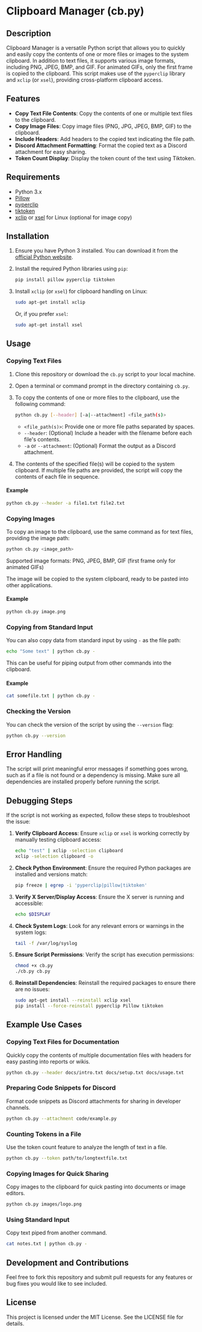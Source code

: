 # Clipboard Manager (cb.py)

## Description
Clipboard Manager is a versatile Python script that allows you to quickly and easily copy the contents of one or more files or images to the system clipboard. In addition to text files, it supports various image formats, including PNG, JPEG, BMP, and GIF. For animated GIFs, only the first frame is copied to the clipboard. This script makes use of the `pyperclip` library and `xclip` (or `xsel`), providing cross-platform clipboard access.

## Features

- **Copy Text File Contents**: Copy the contents of one or multiple text files to the clipboard.
- **Copy Image Files**: Copy image files (PNG, JPG, JPEG, BMP, GIF) to the clipboard.
- **Include Headers**: Add headers to the copied text indicating the file path.
- **Discord Attachment Formatting**: Format the copied text as a Discord attachment for easy sharing.
- **Token Count Display**: Display the token count of the text using Tiktoken.

## Requirements

- Python 3.x
- [Pillow](https://python-pillow.org/)
- [pyperclip](https://github.com/asweigart/pyperclip)
- [tiktoken](https://github.com/openai/tiktoken)
- [xclip](https://github.com/astrand/xclip) or [xsel](https://github.com/kfish/xsel) for Linux (optional for image copy)

## Installation

1. Ensure you have Python 3 installed. You can download it from the [official Python website](https://www.python.org/).

2. Install the required Python libraries using `pip`:

    ```bash
    pip install pillow pyperclip tiktoken
    ```

3. Install `xclip` (or `xsel`) for clipboard handling on Linux:

    ```bash
    sudo apt-get install xclip
    ```

    Or, if you prefer `xsel`:

    ```bash
    sudo apt-get install xsel
    ```

## Usage

### Copying Text Files
1. Clone this repository or download the `cb.py` script to your local machine.
2. Open a terminal or command prompt in the directory containing `cb.py`.
3. To copy the contents of one or more files to the clipboard, use the following command:

    ```bash
    python cb.py [--header] [-a|--attachment] <file_path(s)>
    ```

    - `<file_path(s)>`: Provide one or more file paths separated by spaces.
    - `--header`: (Optional) Include a header with the filename before each file's contents.
    - `-a` or `--attachment`: (Optional) Format the output as a Discord attachment.

4. The contents of the specified file(s) will be copied to the system clipboard. If multiple file paths are provided, the script will copy the contents of each file in sequence.

#### Example
```bash
python cb.py --header -a file1.txt file2.txt
```

### Copying Images
To copy an image to the clipboard, use the same command as for text files, providing the image path:

```bash
python cb.py <image_path>
```

Supported image formats: PNG, JPEG, BMP, GIF (first frame only for animated GIFs)

The image will be copied to the system clipboard, ready to be pasted into other applications.

#### Example
```bash
python cb.py image.png
```

### Copying from Standard Input
You can also copy data from standard input by using `-` as the file path:

```bash
echo "Some text" | python cb.py -
```

This can be useful for piping output from other commands into the clipboard.

#### Example
```bash
cat somefile.txt | python cb.py -
```

### Checking the Version
You can check the version of the script by using the `--version` flag:

```bash
python cb.py --version
```

## Error Handling
The script will print meaningful error messages if something goes wrong, such as if a file is not found or a dependency is missing. Make sure all dependencies are installed properly before running the script.

## Debugging Steps
If the script is not working as expected, follow these steps to troubleshoot the issue:

1. **Verify Clipboard Access**:
   Ensure `xclip` or `xsel` is working correctly by manually testing clipboard access:
   ```sh
   echo "test" | xclip -selection clipboard
   xclip -selection clipboard -o
   ```

2. **Check Python Environment**:
   Ensure the required Python packages are installed and versions match:
   ```sh
   pip freeze | egrep -i 'pyperclip|pillow|tiktoken'
   ```

3. **Verify X Server/Display Access**:
   Ensure the X server is running and accessible:
   ```sh
   echo $DISPLAY
   ```

4. **Check System Logs**:
   Look for any relevant errors or warnings in the system logs:
   ```sh
   tail -f /var/log/syslog
   ```

5. **Ensure Script Permissions**:
   Verify the script has execution permissions:
   ```sh
   chmod +x cb.py
   ./cb.py cb.py
   ```

6. **Reinstall Dependencies**:
   Reinstall the required packages to ensure there are no issues:
   ```sh
   sudo apt-get install --reinstall xclip xsel
   pip install --force-reinstall pyperclip Pillow tiktoken
   ```

## Example Use Cases

### Copying Text Files for Documentation
Quickly copy the contents of multiple documentation files with headers for easy pasting into reports or wikis.

```bash
python cb.py --header docs/intro.txt docs/setup.txt docs/usage.txt
```

### Preparing Code Snippets for Discord
Format code snippets as Discord attachments for sharing in developer channels.

```bash
python cb.py --attachment code/example.py
```

### Counting Tokens in a File
Use the token count feature to analyze the length of text in a file.

```bash
python cb.py --token path/to/longtextfile.txt
```

### Copying Images for Quick Sharing
Copy images to the clipboard for quick pasting into documents or image editors.

```bash
python cb.py images/logo.png
```

### Using Standard Input
Copy text piped from another command.

```bash
cat notes.txt | python cb.py -
```

## Development and Contributions
Feel free to fork this repository and submit pull requests for any features or bug fixes you would like to see included.

## License
This project is licensed under the MIT License. See the LICENSE file for details.
